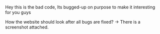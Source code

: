 Hey this is the bad code, Its bugged-up on purpose to make it interesting for you guys

How the website should look after all bugs are fixed? -> There is a screenshot attached.

